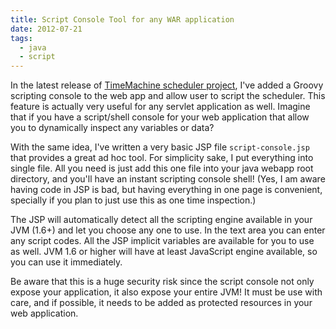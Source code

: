 ```yaml
---
title: Script Console Tool for any WAR application
date: 2012-07-21
tags:
  - java
  - script
---
```


In the latest release of [TimeMachine scheduler project](https://bitbucket.org/timemachine/scheduler), I've added a Groovy scripting console to the web app and allow user to script the scheduler. This feature is actually very useful for any servlet application as well. Imagine that if you have a script/shell console for your web application that allow you to dynamically inspect any variables or data?

With the same idea, I've written a very basic JSP file `script-console.jsp` that provides a great ad hoc tool. For simplicity sake, I put everything into single file. All you need is just add this one file into your java webapp root directory, and you'll have an instant scripting console shell! (Yes, I am aware having code in JSP is bad, but having everything in one page is convenient, specially if you plan to just use this as one time inspection.)

The JSP will automatically detect all the scripting engine available in your JVM (1.6+) and let you choose any one to use. In the text area you can enter any script codes. All the JSP implicit variables are available for you to use as well. JVM 1.6 or higher will have at least JavaScript engine available, so you can use it immediately.

Be aware that this is a huge security risk since the script console not only expose your application, it also expose your entire JVM! It must be use with care, and if possible, it needs to be added as protected resources in your web application.